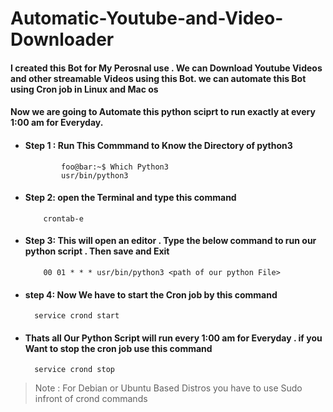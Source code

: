 # Automatic-Youtube-and-Video-Downloader
#### I created this Bot for My Perosnal use . We can Download Youtube Videos and other streamable Videos using this Bot. we can automate this Bot using  Cron job in Linux and Mac os

#### Now we are going to Automate this python sciprt to  run  exactly at every 1:00 am for Everyday.

* #### Step 1 : Run This Commmand to Know the Directory of python3
              
              foo@bar:~$ Which Python3
              usr/bin/python3
              
* #### Step 2: open the Terminal and type this command

          crontab-e
    
* #### Step 3: This will open an editor . Type the below command to run our python script . Then save and Exit
          
          00 01 * * * usr/bin/python3 <path of our python File>
          
          
* #### step 4: Now We have to start the Cron job  by this command

        service crond start
        
* #### Thats all Our Python Script will run every 1:00 am for Everyday . if you Want to stop the cron job use this command
        
        service crond stop
        
> Note : For Debian or Ubuntu Based Distros you have to use Sudo infront of crond commands
